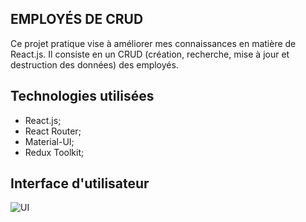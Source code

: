 ## EMPLOYÉS DE CRUD
Ce projet pratique vise à améliorer mes connaissances en matière de React.js.
Il consiste en un CRUD (création, recherche, mise à jour et destruction des données) des employés.



## Technologies utilisées
- React.js;
- React Router;
- Material-UI;
- Redux Toolkit;

## Interface d'utilisateur
![UI](../master/img/ui-01.png)